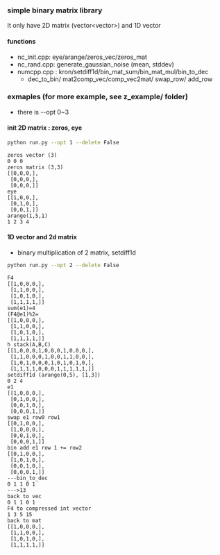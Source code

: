 
### simple binary matrix library

It only have 2D matrix (vector<vector<int>>) and 1D vector<int>

#### functions
- nc_init.cpp: eye/arange/zeros_vec/zeros_mat
- nc_rand.cpp: generate_gaussian_noise (mean, stddev) 
- numcpp.cpp : kron/setdiff1d/bin_mat_sum/bin_mat_mul/bin_to_dec
  - dec_to_bin/ mat2comp_vec/comp_vec2mat/ swap_row/ add_row

### exmaples (for more example, see z_example/ folder)
- there is --opt 0~3
####  init 2D matrix : zeros, eye
```sh
python run.py --opt 1 --delete False
```

```
zeros vector (3)
0 0 0 
zeros matrix (3,3)
[[0,0,0,],
 [0,0,0,],
 [0,0,0,]]
eye
[[1,0,0,],
 [0,1,0,],
 [0,0,1,]]
arange(1,5,1)
1 2 3 4     
```

#### 1D vector and 2d matrix 
- binary multiplication of 2 matrix, setdiff1d
```sh
python run.py --opt 2 --delete False
```

```
F4
[[1,0,0,0,],
 [1,1,0,0,],
 [1,0,1,0,],
 [1,1,1,1,]]
sum(e1)=4
(F4@e1)%2=
[[1,0,0,0,],
 [1,1,0,0,],
 [1,0,1,0,],
 [1,1,1,1,]]
h stack(A,B,C)
[[1,0,0,0,1,0,0,0,1,0,0,0,],
 [1,1,0,0,0,1,0,0,1,1,0,0,],
 [1,0,1,0,0,0,1,0,1,0,1,0,],
 [1,1,1,1,0,0,0,1,1,1,1,1,]]
setdiff1d (arange(0,5), [1,3])
0 2 4 
e1
[[1,0,0,0,],
 [0,1,0,0,],
 [0,0,1,0,],
 [0,0,0,1,]]
swap e1 row0 row1
[[0,1,0,0,],
 [1,0,0,0,],
 [0,0,1,0,],
 [0,0,0,1,]]
bin add e1 row 1 += row2
[[0,1,0,0,],
 [1,0,1,0,],
 [0,0,1,0,],
 [0,0,0,1,]]
---bin_to_dec
0 1 1 0 1 
--->13
back to vec
0 1 1 0 1 
F4 to compressed int vector
1 3 5 15 
back to mat
[[1,0,0,0,],
 [1,1,0,0,],
 [1,0,1,0,],
 [1,1,1,1,]]
```
